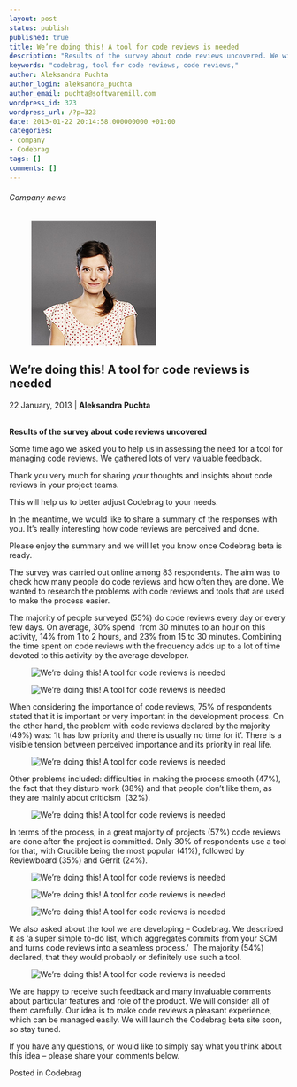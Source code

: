 ```yaml
---
layout: post
status: publish
published: true
title: We’re doing this! A tool for code reviews is needed
description: "Results of the survey about code reviews uncovered. We will develop a tool for code reviews."
keywords: "codebrag, tool for code reviews, code reviews,"
author: Aleksandra Puchta
author_login: aleksandra_puchta
author_email: puchta@softwaremill.com
wordpress_id: 323
wordpress_url: /?p=323
date: 2013-01-22 20:14:58.000000000 +01:00
categories:
- company
- Codebrag
tags: []
comments: []
---
```


<h6>Company news</h6>
<div class="post-header clearfix">
<figure><div class="image"><img src="/img/members/puchta.jpg" alt="Aleksandra Puchta"></div></figure><div class="title">
<h2 class="font-dark-blue font-normal">We’re doing this! A tool for code reviews is needed</h2>22 January, 2013 | <b>Aleksandra Puchta</b><br><br>
</div>
</div>
<div class="post-rows">
<div class="text">
<p><strong>Results of the survey about code reviews uncovered</strong></p>
<p>Some time ago we asked you to help us in assessing the need for a tool for managing code reviews. We gathered lots of very valuable feedback.</p>
<p>Thank you very much for sharing your thoughts and insights about code reviews in your project teams.</p>
<p>This will help us to better adjust Codebrag to your needs.</p>
<p>In the meantime, we would like to share a summary of the responses with you. It’s really interesting how code reviews are perceived and done.</p>
<p>Please enjoy the summary and we will let you know once Codebrag beta is ready.</p>
<p>The survey was carried out online among 83 respondents. The aim was to check how many people do code reviews and how often they are done. We wanted to research the problems with code reviews and tools that are used to make the process easier.</p>
<p>The majority of people surveyed (55%) do code reviews every day or every few days. On average, 30% spend  from 30 minutes to an hour on this activity, 14% from 1 to 2 hours, and 23% from 15 to 30 minutes. Combining the time spent on code reviews with the frequency adds up to a lot of time devoted to this activity by the average developer.</p>
</div>
<figure><img src="https://softwaremill.com/img/uploads/2013/01/codereviews_by_SoftwareMill_2.png" alt="We’re doing this! A tool for code reviews is needed"></figure><figure><img src="https://softwaremill.com/img/uploads/2013/01/codereviews_by_SoftwareMill_3.png" alt="We’re doing this! A tool for code reviews is needed"></figure><div class="text">
<p>When considering the importance of code reviews, 75% of respondents stated that it is important or very important in the development process. On the other hand, the problem with code reviews declared by the majority (49%) was: ‘It has low priority and there is usually no time for it’. There is a visible tension between perceived importance and its priority in real life.</p>
</div>
<figure><img src="https://softwaremill.com/img/uploads/2013/01/codereviews_by_SoftwareMill_1.png" alt="We’re doing this! A tool for code reviews is needed"></figure><div class="text">
<p>Other problems included: difficulties in making the process smooth (47%), the fact that they disturb work (38%) and that people don’t like them, as they are mainly about criticism  (32%).</p>
</div>
<figure><img src="https://softwaremill.com/img/uploads/2013/01/codereviews_by_SoftwareMill_4.png" alt="We’re doing this! A tool for code reviews is needed"></figure><div class="text">
<p>In terms of the process, in a great majority of projects (57%) code reviews are done after the project is committed. Only 30% of respondents use a tool for that, with Crucible being the most popular (41%), followed by Reviewboard (35%) and Gerrit (24%).</p>
</div>
<figure><img src="https://softwaremill.com/img/uploads/2013/01/codereviews_by_SoftwareMill_5.png" alt="We’re doing this! A tool for code reviews is needed"></figure><figure><img src="https://softwaremill.com/img/uploads/2013/01/codereviews_by_SoftwareMill_6.png" alt="We’re doing this! A tool for code reviews is needed"></figure><figure><img src="https://softwaremill.com/img/uploads/2013/01/codereviews_by_SoftwareMill_7.png" alt="We’re doing this! A tool for code reviews is needed"></figure><div class="text">
<p>We also asked about the tool we are developing – Codebrag. We described it as ‘a super simple to-do list, which aggregates commits from your SCM and turns code reviews into a seamless process.’  The majority (54%) declared, that they would probably or definitely use such a tool.</p>
</div>
<figure><img src="https://softwaremill.com/img/uploads/2013/01/codereviews_by_SoftwareMill_8.png" alt="We’re doing this! A tool for code reviews is needed"></figure><div class="text">
<p>We are happy to receive such feedback and many invaluable comments about particular features and role of the product. We will consider all of them carefully. Our idea is to make code reviews a pleasant experience, which can be managed easily. We will launch the Codebrag beta site soon, so stay tuned.</p>
<p>If you have any questions, or would like to simply say what you think about this idea – please share your comments below.</p>
</div>
</div>
<div class="post-footer">Posted in Codebrag</div>

